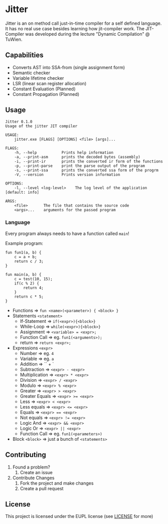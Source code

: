 # Jitter

Jitter is an on method call just-in-time compiler for a self defined language.
It has no real use case besides learning how jit-compiler work. The JIT-Compiler
was developed during the lecture "Dynamic Compilation" @ TuWien.

## Capabilities

- Converts AST into SSA-from (single assignment form)
- Semantic checker
- Variable lifetime checker
- LSR (linear scan register allocation)
- Constant Evaluation (Planned)
- Constant Propagation (Planned)

## Usage

```
Jitter 0.1.0
Usage of the jitter JIT compiler

USAGE:
    jitter.exe [FLAGS] [OPTIONS] <file> [args]...

FLAGS:
    -h, --help           Prints help information
    -a, --print-asm      prints the decoded bytes (assembly)
    -i, --print-ir       prints the converted ir form of the functions
    -p, --print-parse    print the parse output of the program
    -s, --print-ssa      prints the converted ssa form of the progrm
    -V, --version        Prints version information

OPTIONS:
    -l, --level <log-level>    The log level of the application [default: info]

ARGS:
    <file>       The file that contains the source code
    <args>...    arguments for the passed program
```

### Language

Every program always needs to have a function called `main`!

Example program:

```
fun fun1(a, b) {
    c = a + b;
    return c / 3;
}

fun main(a, b) {
    c = test(10, 15);
    if(c % 2) {
        return 4;
    }
    return c * 5;
}
```

- Functions => `fun <name>(<parameter>) { <block> }`
- Statements `<statement>`
  - If-Statement => `if(<expr>){<block>}`
  - While-Loop => `while(<expr>){<block>}`
  - Assignment => `<variable> = <expr>;`
  - Function Call => eg. `fun1(<arguments>);`
  - return => `return <expr>;`
- Expressions `<expr>`
  - Number => eg. `4`
  - Variable => eg. `a`
  - Addition => ``<expr> + <expr>`
  - Subtraction => `<expr> - <expr>`
  - Multiplication => `<expr> * <expr>`
  - Division => `<expr> / <expr>`
  - Modulo => `<expr> % <expr>`
  - Greater => `<expr> > <expr>`
  - Greater Equals => `<expr> >= <expr>`
  - Less => `<expr> < <expr>`
  - Less equals => `<expr> <= <expr>`
  - Equals => `<expr> == <expr>`
  - Not equals => `<expr> != <expr>`
  - Logic And => `<expr> && <expr>`
  - Logic Or => `<expr> || <expr>`
  - Function Call => eg. `fun1(<parameters>)`
- Block `<block>` => just a bunch of `<statements>`

## Contributing

1. Found a problem?
   1. Create an issue
2. Contribute Changes
   1. Fork the project and make changes
   2. Create a pull request

## License

This project is licensed under the EUPL license (see [LICENSE](https://github.com/UnHolds/jitter/LICENSE) for more)
